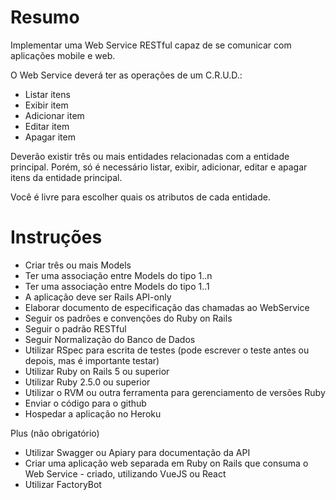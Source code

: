 # Resumo

Implementar uma Web Service RESTful capaz de se comunicar com aplicações mobile e web.

O Web Service deverá ter as operações de um C.R.U.D.:

- Listar itens
- Exibir item
- Adicionar item
- Editar item
- Apagar item

Deverão existir três ou mais entidades relacionadas com a entidade principal. Porém, só é necessário listar, exibir, adicionar, editar e apagar itens da entidade principal.

Você é livre para escolher quais os atributos de cada entidade.


# Instruções

- Criar três ou mais Models
- Ter uma associação entre Models do tipo 1..n
- Ter uma associação entre Models do tipo 1..1
- A aplicação deve ser Rails API-only
- Elaborar documento de especificação das chamadas ao WebService
- Seguir os padrões e convenções do Ruby on Rails
- Seguir o padrão RESTful
- Seguir Normalização do Banco de Dados
- Utilizar RSpec para escrita de testes (pode escrever o teste antes ou depois, mas é importante testar)
- Utilizar Ruby on Rails 5 ou superior
- Utilizar Ruby 2.5.0 ou superior
- Utilizar o RVM ou outra ferramenta para gerenciamento de versões Ruby
- Enviar o código para o github
- Hospedar a aplicação no Heroku

Plus (não obrigatório)

- Utilizar Swagger ou Apiary para documentação da API
- Criar uma aplicação web separada em Ruby on Rails que consuma o Web Service - criado, utilizando VueJS ou React
- Utilizar FactoryBot
